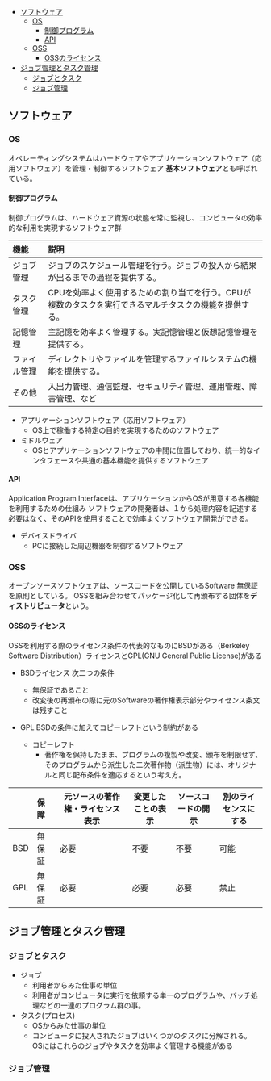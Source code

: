 - [ソフトウェア](#ソフトウェア)
  - [OS](#os)
    - [制御プログラム](#制御プログラム)
    - [API](#api)
  - [OSS](#oss)
    - [OSSのライセンス](#ossのライセンス)
- [ジョブ管理とタスク管理](#ジョブ管理とタスク管理)
  - [ジョブとタスク](#ジョブとタスク)
  - [ジョブ管理](#ジョブ管理)
## ソフトウェア

### OS
オペレーティングシステムはハードウェアやアプリケーションソフトウェア（応用ソフトウェア）を管理・制御するソフトウェア
**基本ソフトウェア**とも呼ばれている。

#### 制御プログラム
制御プログラムは、ハードウェア資源の状態を常に監視し、コンピュータの効率的な利用を実現するソフトウェア群

| 機能         | 説明                                                                                                   |
| :----------- | :----------------------------------------------------------------------------------------------------- |
| ジョブ管理   | ジョブのスケジュール管理を行う。ジョブの投入から結果が出るまでの過程を提供する。                       |
| タスク管理   | CPUを効率よく使用するための割り当てを行う。CPUが複数のタスクを実行できるマルチタスクの機能を提供する。 |
| 記憶管理     | 主記憶を効率よく管理する。実記憶管理と仮想記憶管理を提供する。                                         |
| ファイル管理 | ディレクトリやファイルを管理するファイルシステムの機能を提供する。                                     |
| その他       | 入出力管理、通信監理、セキュリティ管理、運用管理、障害管理、など |

- アプリケーションソフトウェア（応用ソフトウェア）
  - OS上で稼働する特定の目的を実現するためのソフトウェア
- ミドルウェア
  - OSとアプリケーションソフトウェアの中間に位置しており、統一的なインタフェースや共通の基本機能を提供するソフトウェア

#### API
Application Program Interfaceは、アプリケーションからOSが用意する各機能を利用するための仕組み
ソフトウェアの開発者は、１から処理内容を記述する必要はなく、そのAPIを使用することで効率よくソフトウェア開発ができる。

- デバイスドライバ 
  - PCに接続した周辺機器を制御するソフトウェア

### OSS
オープンソースソフトウェアは、ソースコードを公開しているSoftware
無保証を原則としている。
OSSを組み合わせてパッケージ化して再頒布する団体を**ディストリビュータ**という。

#### OSSのライセンス
OSSを利用する際のライセンス条件の代表的なものにBSDがある（Berkeley Software Distribution）ライセンスとGPL(GNU General Public License)がある
- BSDライセンス
次二つの条件
  - 無保証であること
  - 改変後の再頒布の際に元のSoftwareの著作権表示部分やライセンス条文は残すこと

- GPL
BSDの条件に加えてコピーレフトという制約がある
  - コピーレフト
    - 著作権を保持したまま、プログラムの複製や改変、頒布を制限せず、そのプログラムから派生した二次著作物（派生物）には、オリジナルと同じ配布条件を適応するという考え方。


|     | 保障   | 元ソースの著作権・ライセンス表示 | 変更したことの表示 | ソースコードの開示 | 別のライセンスにする |
| :-- | :----- | -------------------------------- | ------------------ | ------------------ | -------------------- |
| BSD | 無保証 | 必要                             | 不要               | 不要               | 可能                 |
| GPL | 無保証 | 必要                             | 必要               | 必要               | 禁止                 |

## ジョブ管理とタスク管理

### ジョブとタスク
- ジョブ
  - 利用者からみた仕事の単位
  - 利用者がコンピュータに実行を依頼する単一のプログラムや、バッチ処理などの一連のプログラム群の事。
- タスク(プロセス)
  - OSからみた仕事の単位
  - コンピュータに投入されたジョブはいくつかのタスクに分解される。
OSにはこれらのジョブやタスクを効率よく管理する機能がある

### ジョブ管理
